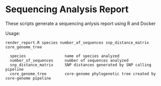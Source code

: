 # Sequencing Analysis Report
These scripts generate a sequencing anlysis report using R and Docker

Usage:

```
render_report.R species number_of_sequences snp_distance_matrix core_genome_tree

  species                 name of species analyzed
  number_of_sequences     number of sequences analyzed
  snp_distance_matrix     SNP distances generated by SNP calling pipeline
  core_genome_tree        core-genome phylogenetic tree created by core-genome pipeline
```
